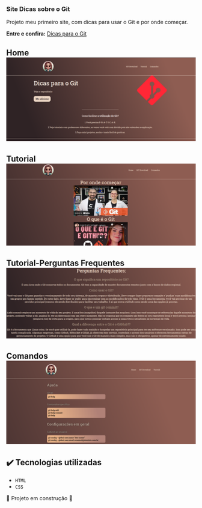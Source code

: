 ### Site Dicas sobre o Git
 Projeto meu primeiro site, com dicas para usar o Git e por onde começar.

**Entre e confira:** [Dicas para o Git](https://site-dicas-git.netlify.app/)

## Home![pagina1](img/home.png)
## Tutorial![pagina2](img/tutorial.png)
##  Tutorial-Perguntas Frequentes![pagina2](img/turorial2.png)
## Comandos![pagina2](img/comandos.png)


## ✔️ Tecnologias utilizadas

- ``HTML``
- ``CSS``


:construction: Projeto em construção :construction:
